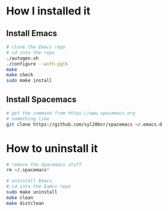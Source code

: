 # How I installed it

## Install Emacs
```bash
# clone the Emacs repo
# cd into the repo
./autogen.sh
./configure --with-pgtk
make
make check
sudo make install
```

## Install Spacemacs
```bash
# get the command from https://www.spacemacs.org
# something like
git clone https://github.com/syl20bnr/spacemacs ~/.emacs.d
```

# How to uninstall it

```bash
# remove the Spacemacs stuff
rm ~/.spacemacs*

# uninstall Emacs
# cd into the Eamcs repo
sudo make uninstall
make clean
make distclean
```

